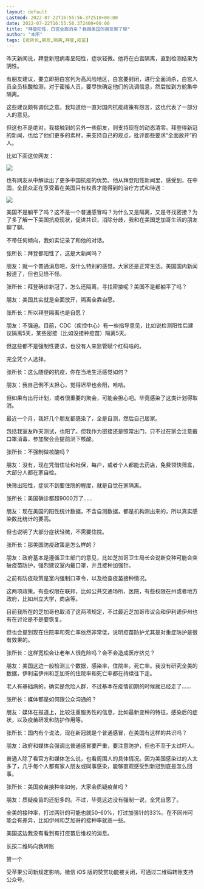 ```yaml
---
layout: default
Lastmod: 2022-07-22T16:55:56.372510+00:00
date: 2022-07-22T16:55:56.372400+00:00
title: "拜登阳性，白宫全面消杀？我跟美国的朋友聊了聊"
author: "本所"
tags: [张所长,朋友,隔离,拜登,疫苗]
---
```


昨天新闻说，拜登新冠病毒呈阳性，症状轻微。他将在白宫隔离，直到检测结果为阴性。

有朋友建议，要立即把白宫列为高风险地区，白宫要封闭，进行全面消杀，白宫人员全员核酸检测，对于密接人员，要尽快确定他们的流调信息，然后拉到方舱集中隔离。

这些建议颇有调侃之意。我知道他一直对国内抗疫政策有怨言，这也代表了一部分人的意见。

但这也不是绝对，我接触到的另外一些朋友，则支持现在的动态清零。拜登得新冠的新闻，也给了他们更多的素材，来支持自己的观点，批评那些要求“全面放开”的人。

比如下面这位网友：  

![](https://images.weserv.nl/?url=https%3A//mmbiz.qpic.cn/mmbiz_jpg/ibxMIq4tYfQYYicurRD7Xzxyj8aic1DtvW3bepnRhHfArlDgFZZkicDneziatlSicHFwXwmAUUQnPhQfskmicibiaCR4oTg/640%3Fwx_fmt%3Djpeg)

也有网友从中解读出了更多中国抗疫的优势。他从拜登阳性新闻里，感受到，在中国，全民众正在享受着在美国只有权贵才能得到的治疗方式和待遇：  

![](https://images.weserv.nl/?url=https%3A//mmbiz.qpic.cn/mmbiz_jpg/ibxMIq4tYfQYYicurRD7Xzxyj8aic1DtvW3t6AgjEvNytZ94yjvk54AHYnQ5uwVAtrbG6AaFDwYEOt1WdBRAvF8Aw/640%3Fwx_fmt%3Djpeg)

美国不是躺平了吗？这不是一个普通感冒吗？为什么又是隔离，又是寻找密接？为了多了解一下美国抗疫现状，促进共识，消除分歧，我和在美国芝加哥生活的朋友聊了聊。

不带任何倾向，我如实记录了和他的对话。

张所长：拜登都阳性了，这是大新闻吗？

朋友：就一个普通消息吧，没什么特别的感觉。大家还是正常生活。美国国内新闻报道了，但也见怪不怪。

张所长：拜登确诊新冠了，怎么还隔离，寻找密接呢？美国不是都躺平了吗？

朋友：美国其实就是全面放开，隔离全靠自愿。

张所长：所以拜登隔离也是自愿？

朋友：不强迫。目前，CDC（疾控中心）有一些指导意见，比如说检测阳性后建议隔离5天，某些密接（比如没接种疫苗）隔离5天。

但这些都不是强制性要求，也没有人来监管赋个红码啥的。

完全凭个人选择。

张所长：这么随便的抗疫，你在当地生活感觉如何？

朋友：我自己倒不太担心，觉得迟早也会阳，哈哈。

但如果有出行计划，或者很重要的聚会，可能会担心吧。毕竟感染了这类计划得取消。  

最近一个月，我好几个朋友都感染了，全是自测，然后自己居家。

包括我室友昨天测试，也阳了。但我作为密接还是照常出门，只不过在家会注意戴口罩消毒，参加聚会会提前测下核酸。  

张所长：不强制做核酸吗？  

朋友：没有，现在凭借住址和社保，每户，或者个人都能去药店，免费领快筛盒，大部分人都在家自检。

快筛出阳性，症状不到要住院的程度，就是自觉在家隔离。  

张所长：美国确诊都超9000万了……

朋友：现在美国的阳性统计数据，不含自测数据，都是机构测出来的，所以真实感染数比统计的要高。

但也说明了大部分症状轻微，不需要住院。

张所长：那美国防疫政策是怎么样的？

朋友：政府基本是遵循卫生部门的意见，比如芝加哥卫生局长会说新变种可能会突破疫苗防护，强烈建议室内戴口罩，并且接种加强针。

之前有防疫政策是室内强制口罩令，以及检查疫苗接种情况。

这两项政策。有些权限在联邦，比如公共交通场所、医院，有些权限在州或者地方政府，比如州立大学，商店等。

目前我所在的芝加哥也取消了这两项规定，不过最近芝加哥市议会和伊利诺伊州也有在讨论是不是要恢复。

但也会提到现在住院率和死亡率依然非常低，说明疫苗防护尤其是对重症防护是很有效果的。

张所长：这样宽松会让老年人很危险吗？会不会造成医疗挤兑？  

朋友：美国这边一般检测三个数据，感染率，住院率，死亡率。我没有研究全美的数据，伊利诺伊州和芝加哥的住院率和死亡率都在持续往下走。

老人有基础病的，确实是危险人群，不过基本在疫情初期的时候就已经走了……

张所长：媒体都是如何跟公众沟通的？

朋友：媒体在报道上，比较注重服务性的信息，比如最新变种的特征，感染后的症状，以及疫苗研发和防护作用等。

张所长：国内有个说法，现在新冠就是个普通感冒，在美国有这样的共识吗？

朋友：政府和媒体会强调比普通感冒要严重，要注意防护，但也不至于太过吓人。

普通人除了看官方和媒体怎么说，也看周围人的具体情况。因为美国感染过的人太多了，几乎每个人都有家人朋友或同事感染，能够直观感受到新冠到底是怎么回事。

张所长：美国疫苗接种率如何，大家会质疑疫苗吗？

朋友：质疑疫苗的还挺多的。不过，毕竟这边没有强制一说，全凭自愿了。  

全美的接种率，打过两针的可能也就50-60%，打过加强针的33%。在不同州可能会有差异，比如伊州和芝加哥的接种率就高一些。

美国这边我没有看到有打疫苗后维权的消息。

长按二维码向我转账

赞一个

受苹果公司新规定影响，微信 iOS 版的赞赏功能被关闭，可通过二维码转账支持公众号。

